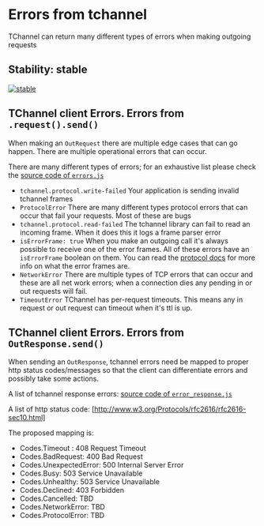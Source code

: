 # Errors from tchannel

TChannel can return many different types of errors when
making outgoing requests

## Stability: stable

[![stable](http://badges.github.io/stability-badges/dist/stable.svg)](http://github.com/badges/stability-badges)

## TChannel client Errors. Errors from `.request().send()`

When making an `OutRequest` there are multiple edge cases
that can go happen. There are multiple operational errors that
can occur.

There are many different types of errors; for an exhaustive list
please check the [source code of `errors.js`](../errors.js)

 - `tchannel.protocol.write-failed` Your application is sending
    invalid tchannel frames
 - `ProtocolError` There are many different types protocol errors
    that can occur that fail your requests. Most of these are bugs
 - `tchannel.protocol.read-failed` The tchannel library can fail
    to read an incoming frame. When it does this it logs a 
    frame parser error
 - `isErrorFrame: true` When you make an outgoing call it's always
    possible to receive one of the error frames. All of these
    errors have an `isErrorFrame` boolean on them. You can read
    the [protocol docs](../../docs/protocol.md) for more info
    on what the error frames are.
 - `NetworkError` There are multiple types of TCP errors that can
    occur and these are all net work errors; when a connection
    dies any pending in or out requests will fail.
 - `TimeoutError` TChannel has per-request timeouts. This means
    any in request or out request can timeout when it's ttl is
    up.

## TChannel client Errors. Errors from `OutResponse.send()`

When sending an `OutResponse`, tchannel errors need be mapped to proper http
status codes/messages so that the client can differentiate errors and possibly 
take some actions.

A list of tchannel response errors:
[source code of `error_response.js`](../v2/error_response.js)

A list of http status code:
[http://www.w3.org/Protocols/rfc2616/rfc2616-sec10.html]

The proposed mapping is:

 - Codes.Timeout : 408 Request Timeout
 - Codes.BadRequest: 400 Bad Request
 - Codes.UnexpectedError: 500 Internal Server Error
 - Codes.Busy: 503 Service Unavailable
 - Codes.Unhealthy: 503 Service Unavailable
 - Codes.Declined: 403 Forbidden
 - Codes.Cancelled: TBD
 - Codes.NetworkError: TBD
 - Codes.ProtocolError: TBD
